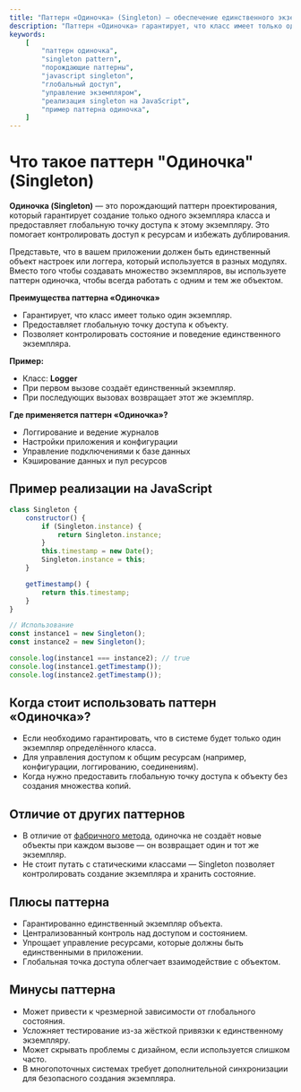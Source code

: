 ```yaml
---
title: "Паттерн «Одиночка» (Singleton) — обеспечение единственного экземпляра класса"
description: "Паттерн «Одиночка» гарантирует, что класс имеет только один экземпляр и предоставляет глобальную точку доступа к этому экземпляру. Узнайте, как реализовать этот паттерн на JavaScript."
keywords:
    [
        "паттерн одиночка",
        "singleton pattern",
        "порождающие паттерны",
        "javascript singleton",
        "глобальный доступ",
        "управление экземпляром",
        "реализация singleton на JavaScript",
        "пример паттерна одиночка",
    ]
---
```


# Что такое паттерн **"Одиночка" (Singleton)**

**Одиночка (Singleton)** — это порождающий паттерн проектирования, который гарантирует создание только одного экземпляра класса и предоставляет глобальную точку доступа к этому экземпляру. Это помогает контролировать доступ к ресурсам и избежать дублирования.

Представьте, что в вашем приложении должен быть единственный объект настроек или логгера, который используется в разных модулях. Вместо того чтобы создавать множество экземпляров, вы используете паттерн одиночка, чтобы всегда работать с одним и тем же объектом.

**Преимущества паттерна «Одиночка»**

- Гарантирует, что класс имеет только один экземпляр.
- Предоставляет глобальную точку доступа к объекту.
- Позволяет контролировать состояние и поведение единственного экземпляра.

**Пример:**

- Класс: **Logger**
- При первом вызове создаёт единственный экземпляр.
- При последующих вызовах возвращает этот же экземпляр.

**Где применяется паттерн «Одиночка»?**

- Логгирование и ведение журналов
- Настройки приложения и конфигурации
- Управление подключениями к базе данных
- Кэширование данных и пул ресурсов

## Пример реализации на JavaScript

```javascript
class Singleton {
    constructor() {
        if (Singleton.instance) {
            return Singleton.instance;
        }
        this.timestamp = new Date();
        Singleton.instance = this;
    }

    getTimestamp() {
        return this.timestamp;
    }
}

// Использование
const instance1 = new Singleton();
const instance2 = new Singleton();

console.log(instance1 === instance2); // true
console.log(instance1.getTimestamp());
console.log(instance2.getTimestamp());
```

## Когда стоит использовать паттерн «Одиночка»?

- Если необходимо гарантировать, что в системе будет только один экземпляр определённого класса.
- Для управления доступом к общим ресурсам (например, конфигурации, логгированию, соединениям).
- Когда нужно предоставить глобальную точку доступа к объекту без создания множества копий.

## Отличие от других паттернов

- В отличие от [фабричного метода]({{factoryMethod}}), одиночка не создаёт новые объекты при каждом вызове — он возвращает один и тот же экземпляр.
- Не стоит путать с статическими классами — Singleton позволяет контролировать создание экземпляра и хранить состояние.

## Плюсы паттерна

- Гарантированно единственный экземпляр объекта.
- Централизованный контроль над доступом и состоянием.
- Упрощает управление ресурсами, которые должны быть единственными в приложении.
- Глобальная точка доступа облегчает взаимодействие с объектом.

## Минусы паттерна

- Может привести к чрезмерной зависимости от глобального состояния.
- Усложняет тестирование из-за жёсткой привязки к единственному экземпляру.
- Может скрывать проблемы с дизайном, если используется слишком часто.
- В многопоточных системах требует дополнительной синхронизации для безопасного создания экземпляра.
